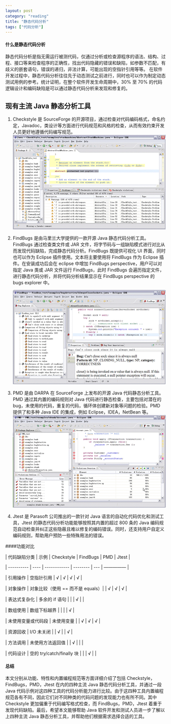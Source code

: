 ```yaml
---
layout: post
category: "reading"
title: "静态代码分析"
tags: ["代码分析"]
---
```


#### 什么是静态代码分析
静态代码分析是指无需运行被测代码，仅通过分析或检查源程序的语法、结构、过程、接口等来检查程序的正确性，找出代码隐藏的错误和缺陷，如参数不匹配，有歧义的嵌套语句，错误的递归，非法计算，可能出现的空指针引用等等。
在软件开发过程中，静态代码分析往往先于动态测试之前进行，同时也可以作为制定动态测试用例的参考。统计证明，在整个软件开发生命周期中，30% 至 70% 的代码逻辑设计和编码缺陷是可以通过静态代码分析来发现和修复的。

## 现有主流 Java 静态分析工具

1. Checkstyle 是 SourceForge 的开源项目，通过检查对代码编码格式，命名约定，Javadoc，类设计等方面进行代码规范和风格的检查，从而有效约束开发人员更好地遵循代码编写规范。
    ![Smaller icon](/images/checkstyle.gif "checkstyle")

2. FindBugs 是由马里兰大学提供的一款开源 Java 静态代码分析工具。FindBugs 通过检查类文件或 JAR 文件，将字节码与一组缺陷模式进行对比从而发现代码缺陷，完成静态代码分析。FindBugs 既提供可视化 UI 界面，同时也可以作为 Eclipse 插件使用。文本将主要使用将 FindBugs 作为 Eclipse 插件。在安装成功后会在 eclipse 中增加 FindBugs perspective，用户可以对指定 Java 类或 JAR 文件运行 FindBugs，此时 FindBugs 会遍历指定文件，进行静态代码分析，并将代码分析结果显示在 FindBugs perspective 的 bugs explorer 中。

    ![Smaller icon](/images/findbug.gif "findbug")

3. PMD 是由 DARPA 在 SourceForge 上发布的开源 Java 代码静态分析工具。PMD 通过其内置的编码规则对 Java 代码进行静态检查，主要包括对潜在的 bug，未使用的代码，重复的代码，循环体创建新对象等问题的检验。PMD 提供了和多种 Java IDE 的集成，例如 Eclipse，IDEA，NetBean 等。
    ![Smaller icon](/images/pmd.gif "pmd")
4. Jtest 是 Parasoft 公司推出的一款针对 Java 语言的自动化代码优化和测试工具，Jtest 的静态代码分析功能能够按照其内置的超过 800 条的 Java 编码规范自动检查并纠正这些隐蔽且难以修复的编码错误。同时，还支持用户自定义编码规则，帮助用户预防一些特殊用法的错误。


####功能对比



| 代码缺陷分类 | 示例                |	 Checkstyle | FindBugs | PMD | Jtest |

| ---------- | ----                | ------------ | -------- | --- | ————— |

| 引用操作      | 空指针引用          |   √         |     √   | 	  √	|  √   |

| 对象操作      | 对象比较（使用 == 而不是 equals）|  | √        |   √   | √    |

| 表达式复杂化   | 多余的 if 语句		|             |          |   √  |        |

| 数组使用      | 数组下标越界			|             |         |      |  √     |

| 未使用变量或代码段 | 未使用变量	    |             |     √    |   √  |  √    |

| 资源回收      | I/O 未关闭		    |             |      √    |      | √     |

| 方法调用      | 未使用方法返回值		|              |  √       |      |      |

| 代码设计      | 空的 try/catch/finally 块 |	       |           |   √  |      |


#### 总结
本文分别从功能、特性和内置编程规范等方面详细介绍了包括 Checkstyle，FindBugs，PMD，Jtest 在内的四种主流 Java 静态代码分析工具，并通过一段 Java 代码示例对这四种工具的代码分析能力进行比较。由于这四种工具内置编程规范各有不同，因此它们对不同种类的代码问题的发现能力也有所不同。其中 Checkstyle 更加偏重于代码编写格式检查，而 FindBugs，PMD，Jtest 着重于发现代码缺陷。最后，希望本文能够帮助 Java 软件开发和测试人员进一步了解以上四种主流 Java 静态分析工具，并帮助他们根据需求选择合适的工具。